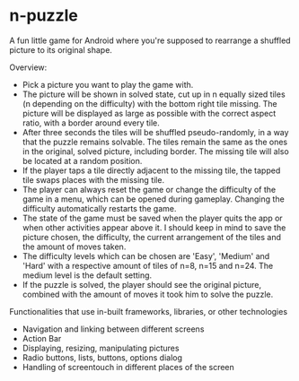n-puzzle
========

A fun little game for Android where you're supposed to rearrange a shuffled picture to its original shape.

Overview:
- Pick a picture you want to play the game with.
- The picture will be shown in solved state, cut up in n equally sized tiles (n depending on the difficulty)
  with the bottom right tile missing. The picture will be displayed as large as possible with the correct
  aspect ratio, with a border around every tile.
- After three seconds the tiles will be shuffled pseudo-randomly, in a way that the puzzle remains solvable.
  The tiles remain the same as the ones in the original, solved picture, including border. The missing tile
  will also be located at a random position.
- If the player taps a tile directly adjacent to the missing tile, the tapped tile swaps places with the
  missing tile.
- The player can always reset the game or change the difficulty of the game in a menu, which can be opened
  during gameplay. Changing the difficulty automatically restarts the game.
- The state of the game must be saved when the player quits the app or when other activities appear above it.
  I should keep in mind to save the picture chosen, the difficulty, the current arrangement of the tiles and
  the amount of moves taken.
- The difficulty levels which can be chosen are 'Easy', 'Medium' and 'Hard' with a respective amount of tiles
  of n=8, n=15 and n=24. The medium level is the default setting.
- If the puzzle is solved, the player should see the original picture, combined with the amount of moves it
  took him to solve the puzzle.
  
Functionalities that use in-built frameworks, libraries, or other technologies
- Navigation and linking between different screens
- Action Bar
- Displaying, resizing, manipulating pictures
- Radio buttons, lists, buttons, options dialog
- Handling of screentouch in different places of the screen
